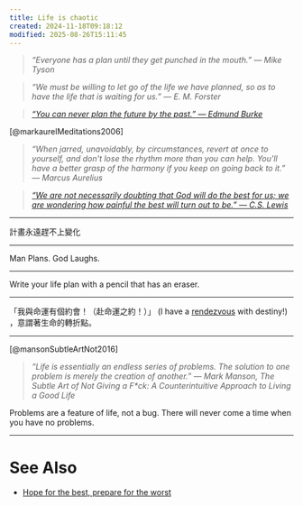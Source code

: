 ```yaml
---
title: Life is chaotic
created: 2024-11-18T09:18:12
modified: 2025-08-26T15:11:45
---
```


> _“Everyone has a plan until they get punched in the mouth.” — Mike Tyson_

> _“We must be willing to let go of the life we have planned, so as to have the life that is waiting for us.” — E. M. Forster_

> _[“You can never plan the future by the past.” — Edmund Burke](https://www.brainyquote.com/quotes/edmund_burke_161391)_

[@markaurelMeditations2006]

> _“When jarred, unavoidably, by circumstances, revert at once to yourself, and don't lose the rhythm more than you can help. You'll have a better grasp of the harmony if you keep on going back to it.” — Marcus Aurelius_

> _[“We are not necessarily doubting that God will do the best for us; we are wondering how painful the best will turn out to be.” — C.S. Lewis](https://www.goodreads.com/quotes/615-we-are-not-necessarily-doubting-that-god-will-do-the)_

---

計畫永遠趕不上變化

---

Man Plans. God Laughs.

---

Write your life plan with a pencil that has an eraser.

---

「我與命運有個約會！（赴命運之約！）」 (I have a [rendezvous](https://dictionary.cambridge.org/dictionary/english/rendezvous) with destiny!) ，意謂著生命的轉折點。

---

[@mansonSubtleArtNot2016]

> _“Life is essentially an endless series of problems. The solution to one problem is merely the creation of another.” ― Mark Manson, The Subtle Art of Not Giving a F\*ck: A Counterintuitive Approach to Living a Good Life_

Problems are a feature of life, not a bug. There will never come a time when you have no problems.

---

# See Also

* [Hope for the best, prepare for the worst](hope-for-the-best-prepare-for-the-worst.md)

